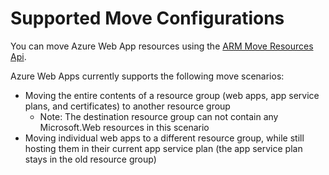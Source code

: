<properties
	pageTitle="Move Web App Resources to another Resource Group"
	description="Describes the scenarios where you can move Web Apps and App Services from one Resource Group to another."
	services="app-service"
	documentationCenter=""
	authors="ZainRizvi"
	manager="wpickett"
	editor=""/>

<tags
	ms.service="app-service"
	ms.workload="web"
	ms.tgt_pltfrm="na"
	ms.devlang="na"
	ms.topic="article"
	ms.date="10/29/2015"
	ms.author="zarizvi"/>
	
# Supported Move Configurations

You can move Azure Web App resources using the [ARM Move Resources Api](../resource-group-move-resources.md).

Azure Web Apps currently supports the following move scenarios:

* Moving the entire contents of a resource group (web apps, app service plans, and certificates) to another resource group 
	* Note: The destination resource group can not contain any Microsoft.Web resources in this scenario
* Moving individual web apps to a different resource group, while still hosting them in their current app service plan (the app service plan stays in the old resource group)
